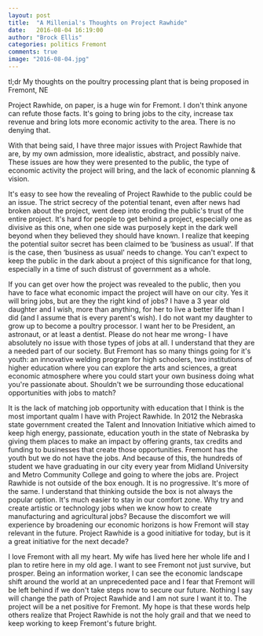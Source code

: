 ```yaml
---
layout: post
title:  "A Millenial's Thoughts on Project Rawhide"
date:   2016-08-04 16:19:00
author: "Brock Ellis"
categories: politics Fremont
comments: true
image: "2016-08-04.jpg"
---
```


tl;dr My thoughts on the poultry processing plant that is being proposed in Fremont, NE

Project Rawhide, on paper, is a huge win for Fremont. I don't think anyone can refute those facts. It's going to bring jobs to the city, increase tax revenue and bring lots more economic activity to the area. There is no denying that.

With that being said, I have three major issues with Project Rawhide that are, by my own admission, more idealistic, abstract, and possibly naive. These issues are how they were presented to the public, the type of economic activity the project will bring, and the lack of economic planning & vision.

It's easy to see how the revealing of Project Rawhide to the public could be an issue. The strict secrecy of the potential tenant, even after news had broken about the project, went deep into eroding the public's trust of the entire project. It's hard for people to get behind a project, especially one as divisive as this one, when one side was purposely kept in the dark well beyond when they believed they should have known. I realize that keeping the potential suitor secret has been claimed to be ‘business as usual'. If that is the case, then ‘business as usual' needs to change. You can't expect to keep the public in the dark about a project of this significance for that long, especially in a time of such distrust of government as a whole.

If you can get over how the project was revealed to the public, then you have to face what economic impact the project will have on our city. Yes it will bring jobs, but are they the right kind of jobs? I have a 3 year old daughter and I wish, more than anything, for her to live a better life than I did (and I assume that is every parent's wish). I do not want my daughter to grow up to become a poultry processor. I want her to be President, an astronaut, or at least a dentist. Please do not hear me wrong- I have absolutely no issue with those types of jobs at all. I understand that they are a needed part of our society. But Fremont has so many things going for it's youth: an innovative welding program for high schoolers, two institutions of higher education where you can explore the arts and sciences, a great economic atmosphere where you could start your own business doing what you're passionate about. Shouldn't we be surrounding those educational opportunities with jobs to match?

It is the lack of matching job opportunity with education that I think is the most important qualm I have with Project Rawhide. In 2012 the Nebraska state government created the Talent and Innovation Initiative which aimed to keep high energy, passionate, education youth in the state of Nebraska by giving them places to make an impact by offering grants, tax credits and funding to businesses that create those opportunities. Fremont has the youth but we do not have the jobs. And because of this, the hundreds of student we have graduating in our city every year from Midland University and Metro Community College and going to where the jobs are. Project Rawhide is not outside of the box enough. It is no progressive. It's more of the same. I understand that thinking outside the box is not always the popular option. It's much easier to stay in our comfort zone. Why try and create artistic or technology jobs when we know how to create manufacturing and agricultural jobs? Because the discomfort we will experience by broadening our economic horizons is how Fremont will stay relevant in the future. Project Rawhide is a good initiative for today, but is it a great initiative for the next decade?

I love Fremont with all my heart. My wife has lived here her whole life and I plan to retire here in my old age. I want to see Fremont not just survive, but prosper. Being an information worker, I can see the economic landscape shift around the world at an unprecedented pace and I fear that Fremont will be left behind if we don't take steps now to secure our future. Nothing I say will change the path of Project Rawhide and I am not sure I want it to. The project will be a net positive for Fremont. My hope is that these words help others realize that Project Rawhide is not the holy grail and that we need to keep working to keep Fremont's future bright.
